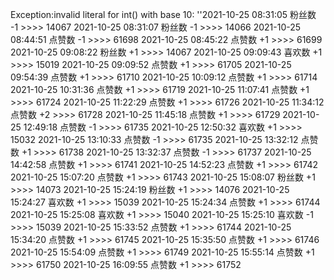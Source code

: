 Exception:invalid literal for int() with base 10: ''2021-10-25  08:31:05   粉丝数 -1 >>>> 14067
2021-10-25  08:31:07   粉丝数 -1 >>>> 14066
2021-10-25  08:44:51   点赞数 -1 >>>> 61698
2021-10-25  08:45:22   点赞数 +1 >>>> 61699
2021-10-25  09:08:22   粉丝数 +1 >>>> 14067
2021-10-25  09:09:43   喜欢数 +1 >>>> 15019
2021-10-25  09:09:52   点赞数 +1 >>>> 61705
2021-10-25  09:54:39   点赞数 +1 >>>> 61710
2021-10-25  10:09:12   点赞数 +1 >>>> 61714
2021-10-25  10:31:36   点赞数 +1 >>>> 61719
2021-10-25  11:07:41   点赞数 +1 >>>> 61724
2021-10-25  11:22:29   点赞数 +1 >>>> 61726
2021-10-25  11:34:12   点赞数 +2 >>>> 61728
2021-10-25  11:45:18   点赞数 +1 >>>> 61729
2021-10-25  12:49:18   点赞数 -1 >>>> 61735
2021-10-25  12:50:32   喜欢数 +1 >>>> 15032
2021-10-25  13:10:33   点赞数 -1 >>>> 61735
2021-10-25  13:32:12   点赞数 +1 >>>> 61738
2021-10-25  13:32:37   点赞数 -1 >>>> 61737
2021-10-25  14:42:58   点赞数 +1 >>>> 61741
2021-10-25  14:52:23   点赞数 +1 >>>> 61742
2021-10-25  15:07:20   点赞数 +1 >>>> 61743
2021-10-25  15:08:07   粉丝数 +1 >>>> 14073
2021-10-25  15:24:19   粉丝数 +1 >>>> 14076
2021-10-25  15:24:27   喜欢数 +1 >>>> 15039
2021-10-25  15:24:34   点赞数 +1 >>>> 61744
2021-10-25  15:25:08   喜欢数 +1 >>>> 15040
2021-10-25  15:25:10   喜欢数 -1 >>>> 15039
2021-10-25  15:33:52   点赞数 +1 >>>> 61744
2021-10-25  15:34:20   点赞数 +1 >>>> 61745
2021-10-25  15:35:50   点赞数 +1 >>>> 61746
2021-10-25  15:54:09   点赞数 +1 >>>> 61749
2021-10-25  15:55:14   点赞数 +1 >>>> 61750
2021-10-25  16:09:55   点赞数 +1 >>>> 61752

